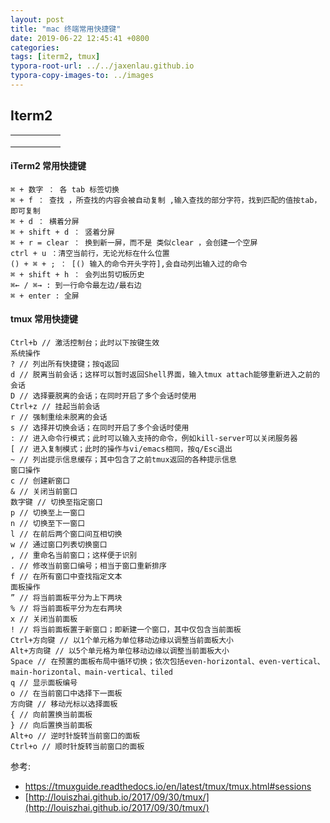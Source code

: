 ```yaml
---
layout: post
title: "mac 终端常用快捷键"
date: 2019-06-22 12:45:41 +0800
categories:
tags: [iterm2, tmux]
typora-root-url: ../../jaxenlau.github.io
typora-copy-images-to: ../images
---
```




## Iterm2 

|      |      |      |      |      |
| ---- | ---- | ---- | ---- | ---- |
|      |      |      |      |      |
|      |      |      |      |      |
|      |      |      |      |      |



#### iTerm2 常用快捷键

```
⌘ + 数字 ： 各 tab 标签切换
⌘ + f ： 查找 ，所查找的内容会被自动复制 ,输入查找的部分字符，找到匹配的值按tab，即可复制
⌘ + d ： 横着分屏 
⌘ + shift + d ： 竖着分屏
⌘ + r = clear ： 换到新一屏，而不是 类似clear ，会创建一个空屏
ctrl + u ：清空当前行，无论光标在什么位置
() + ⌘ + ; ： [() 输入的命令开头字符],会自动列出输入过的命令
⌘ + shift + h ： 会列出剪切板历史
⌘← / ⌘→ : 到一行命令最左边/最右边 
⌘ + enter : 全屏
```

#### tmux 常用快捷键



```
Ctrl+b // 激活控制台；此时以下按键生效
系统操作
? // 列出所有快捷键；按q返回
d // 脱离当前会话；这样可以暂时返回Shell界面，输入tmux attach能够重新进入之前的会话
D // 选择要脱离的会话；在同时开启了多个会话时使用
Ctrl+z // 挂起当前会话
r // 强制重绘未脱离的会话
s // 选择并切换会话；在同时开启了多个会话时使用
: // 进入命令行模式；此时可以输入支持的命令，例如kill-server可以关闭服务器
[ // 进入复制模式；此时的操作与vi/emacs相同，按q/Esc退出
~ // 列出提示信息缓存；其中包含了之前tmux返回的各种提示信息
窗口操作
c // 创建新窗口
& // 关闭当前窗口
数字键 // 切换至指定窗口
p // 切换至上一窗口
n // 切换至下一窗口
l // 在前后两个窗口间互相切换
w // 通过窗口列表切换窗口
, // 重命名当前窗口；这样便于识别
. // 修改当前窗口编号；相当于窗口重新排序
f // 在所有窗口中查找指定文本
面板操作
” // 将当前面板平分为上下两块
% // 将当前面板平分为左右两块
x // 关闭当前面板
! // 将当前面板置于新窗口；即新建一个窗口，其中仅包含当前面板
Ctrl+方向键 // 以1个单元格为单位移动边缘以调整当前面板大小
Alt+方向键 // 以5个单元格为单位移动边缘以调整当前面板大小
Space // 在预置的面板布局中循环切换；依次包括even-horizontal、even-vertical、main-horizontal、main-vertical、tiled
q // 显示面板编号
o // 在当前窗口中选择下一面板
方向键 // 移动光标以选择面板
{ // 向前置换当前面板
} // 向后置换当前面板
Alt+o // 逆时针旋转当前窗口的面板
Ctrl+o // 顺时针旋转当前窗口的面板
```

参考: 

- https://tmuxguide.readthedocs.io/en/latest/tmux/tmux.html#sessions
- [http://louiszhai.github.io/2017/09/30/tmux/](http://louiszhai.github.io/2017/09/30/tmux/)
